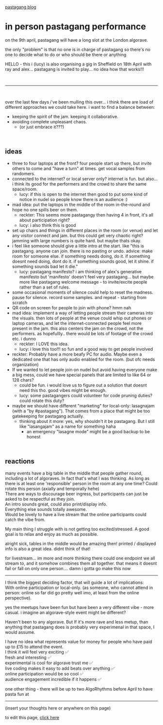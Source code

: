 [pastagang blog](/blog)

# in person pastagang performance

on the 9th april, pastagang will have a long slot at the London algorave.

the only "problem" is that no one is in charge of pastagang so there's no one to decide what to do or who should be there or anything

HELLO - this i (lucy) is also organising a gig in Sheffield on 18th April with ray and alex... pastagang is invited to play... no idea how that works!!!

<br>

<hr>

<br>

over the last few days i've been mulling this over... i think there are load of different approaches we could take here. i want to find a balance between:

- keeping the spirit of the jam. keeping it collaborative.
- avoiding complete unpleasant chaos.
   - (or just embrace it???)

<br>

## ideas

- three to four laptops at the front? four people start up there, but invite others to come and "have a turn" at times. get vocal samples from randomers.
- connected to the internet? or local server only? internet is fun. but also... i think its good for the performers and the crowd to share the same space/room.
   - lucy: if this is open to the internet then good to put some kind of notice in nudel so people know there is an audience :)
- mad idea: put the laptops in the middle of the room in-the-round and hope no one spills beer on them.
   - reckter: This seems more pastagangy then having 4 in front, it's all about participation right?
   - lucy: i also think this is good
- set up chairs and things in different places in the room (or venue) and let any visitor connect and jam. but this could get very chaotic right? jamming with large numbers is quite hard. but maybe thats okay.
- i feel like someone should give a little intro at the start. like "this is pastagang. anyone can join. there is no pasting or undo. advice: make room for someone else. if something needs doing, do it. if something doesnt need doing, dont do it. if something sounds good, let it shine. if something sounds bad let it die."
   - lucy: pastagang manifesto? i am thinking of alex's generative manifesto but 'manifesto' doesn't feel very pastagang... but maybe more like pastagang welcome message - to invite/excite people rather than a set of rules.
- some occasional moments of silence could help to reset the madness. pause for silence. record some samples. and repeat - starting from scratch
- QR code on screen for people to join with phone? hmm nah
- mad idea: implement a way of letting people stream their cameras into the visuals. then lots of people at the venue could whip out phones or laptop cameras, and let the internet-connected people feel more present in the jam. this also centers the jam on the crowd, not the performers. as hopefullly.. there would be lots of footage of the crowd etc. i dunno
   - reckter: I LOVE this idea.
   - lucy: i love this too!!! so fun and a good way to get people involved
- reckter: Probably have a more beafy PC for audio. Maybe even a dedicated one that has only audio enabled for the room. (but ofc needs organization)
- If we wanted to let people join on nudel but avoid having everyone make a big mess, could we have special panels that are limited to like 64 or 128 chars?
   - could be fun. i would love us to figure out a solution that doesnt need this tho. good vibes might be enough.
   - lucy: some pastagangers could volunteer for code pruning duties? could rotate this duty? 
- maybe we should have different "marketing" for local-only: lasagnajam (with a "by #pastagang"). That comes from a place that might be too gatekeeping for pastagang actually.
   - thinking about it more: yes, why shouldn't it be pastagang. But I still like "lasangajam" as a name for something haha
      - an emergency "lasagne mode" might be a good backup to be honest 

<br>

## reactions

many events have a big table in the middle that people gather round, including a lot of algoraves. In fact that's what I was thinking. As long as there is at least one 'responsible' person in the room at any one time? Could rotate this person (axially and temporally hehe)\
There are ways to discourage beer ingress, but participants can just be asked to be respectful as they join.\
An intro sounds great, could also print/display info.\
Everything else sounds totally awesome.\
Would be lovely to have a live stream that the online participants could catch the vibe from.

My main thing I struggle with is not getting too excited/stressed. A good goal is to relax and enjoy as much as possible.

alright sick, tables in the middle would be amazing then!
printed / displayed info is also a great idea. didnt think of that!

for livestream... im more and more thinking there could one endpoint we all stream to, and it somehow combines them all together. that means it doesnt fail or fall on only one person.... damn i gotta go make this now

---

I think the biggest deciding factor, that will guide a lot of implications:\
With online participation or local-only. (as someone, who cannot attend in person: online so far did go pretty well imo, at least from the online perspective).

yes the meetups have been fun but have been a very different vibe - more casual. i imagine an algorave-style event might be different?

Haven't been to any algorave. But If it's more rave and less metup, than anything that  pastagang does is probably very experimenal in that space, I would assume.

I have no idea what represents value for money for people who have paid up to £15 to attend the event.\
I think it will feel very exciting ✅\
fresh and interesting ✅\
experimental is cool for algorave trust me ✅\
live coding makes it easy to add beats over anything ✅\
online participation would be so cool ✅\
audience engagement incredible if it happens ✅

one other thing - there will be up to two AlgoRhythms before April to have pasta fun at

---

(insert your thoughts here or anywhere on this page)

to edit this page, [click here](https://github.com/pastagang/pastagang/edit/main/blog/in-person/readme.md)

